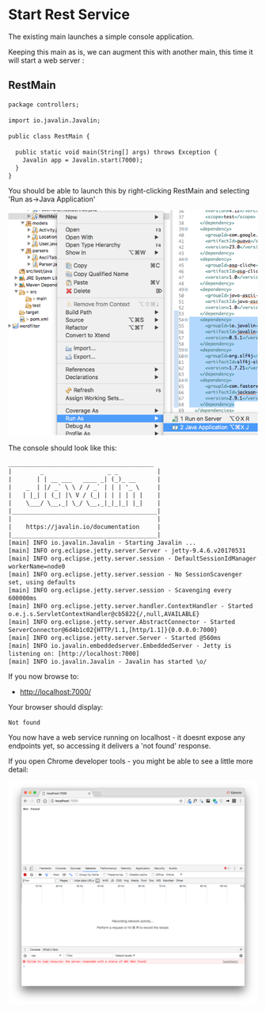 # Start Rest Service

The existing main launches a simple console application.

Keeping this main as is, we can augment this with another main, this time it will start a web server :

## RestMain

~~~
package controllers;

import io.javalin.Javalin;

public class RestMain {

  public static void main(String[] args) throws Exception {
    Javalin app = Javalin.start(7000);
  }
}
~~~

You should be able to launch this by right-clicking RestMain and selecting 'Run as->Java Application'

![](img/02.png)

The console should look like this:

~~~
_________________________________________
|        _                  _ _           |
|       | | __ ___   ____ _| (_)_ __      |
|    _  | |/ _` \ \ / / _` | | | '_ \     |
|   | |_| | (_| |\ V / (_| | | | | | |    |
|    \___/ \__,_| \_/ \__,_|_|_|_| |_|    |
|_________________________________________|
|                                         |
|    https://javalin.io/documentation     |
|_________________________________________|
[main] INFO io.javalin.Javalin - Starting Javalin ...
[main] INFO org.eclipse.jetty.server.Server - jetty-9.4.6.v20170531
[main] INFO org.eclipse.jetty.server.session - DefaultSessionIdManager workerName=node0
[main] INFO org.eclipse.jetty.server.session - No SessionScavenger set, using defaults
[main] INFO org.eclipse.jetty.server.session - Scavenging every 600000ms
[main] INFO org.eclipse.jetty.server.handler.ContextHandler - Started o.e.j.s.ServletContextHandler@cb5822{/,null,AVAILABLE}
[main] INFO org.eclipse.jetty.server.AbstractConnector - Started ServerConnector@6d4b1c02{HTTP/1.1,[http/1.1]}{0.0.0.0:7000}
[main] INFO org.eclipse.jetty.server.Server - Started @560ms
[main] INFO io.javalin.embeddedserver.EmbeddedServer - Jetty is listening on: [http://localhost:7000]
[main] INFO io.javalin.Javalin - Javalin has started \o/
~~~

If you now browse to:

- <http://localhost:7000/>

Your browser should display:

~~~
Not found
~~~

You now have a web service running on localhost - it doesnt expose any endpoints yet, so accessing it delivers a 'not found' response.

If you open Chrome developer tools - you might be able to see a little more detail:

![](img/03.png)